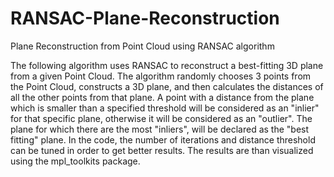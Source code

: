 # RANSAC-Plane-Reconstruction
Plane Reconstruction from Point Cloud using RANSAC algorithm

The following algorithm uses RANSAC to reconstruct a best-fitting 3D plane from a given Point Cloud.
The algorithm randomly chooses 3 points from the Point Cloud, constructs a 3D plane, and then calculates the distances of all the other points from that plane. A point with a distance from the plane which is smaller than a specified threshold will be considered as an "inlier" for that specific plane, otherwise it will be considered as an "outlier". The plane for which there are the most "inliers", will be declared as the "best fitting" plane.
In the code, the number of iterations and distance threshold can be tuned in order to get better results.
The results are than visualized using the mpl_toolkits package.
